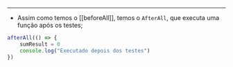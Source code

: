 ___
- Assim como temos o [[beforeAll]], temos o `AfterAll`, que executa uma função após os testes;
```ts
afterAll(() => {
	sumResult = 0
	console.log("Executado depois dos testes")
})
```
